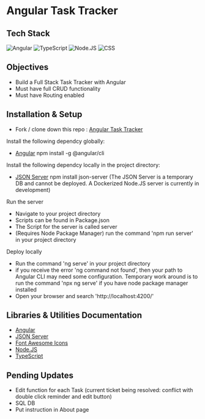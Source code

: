 # Angular Task Tracker

## Tech Stack

![Angular](https://img.shields.io/badge/angular-%23DD0031.svg?style=for-the-badge&logo=angular&logoColor=white)
![TypeScript](https://img.shields.io/badge/typescript-%23007ACC.svg?style=for-the-badge&logo=typescript&logoColor=white)
![Node.JS](https://img.shields.io/badge/node.js-6DA55F?style=for-the-badge&logo=node.js&logoColor=white)
![CSS](https://camo.githubusercontent.com/e6b67b27998fca3bccf4c0ee479fc8f9de09d91f389cccfbe6cb1e29c10cfbd7/68747470733a2f2f696d672e736869656c64732e696f2f62616467652f637373332d2532333135373242362e7376673f7374796c653d666f722d7468652d6261646765266c6f676f3d63737333266c6f676f436f6c6f723d7768697465)


## Objectives 

- Build a Full Stack Task Tracker with Angular
- Must have full CRUD functionality
- Must have Routing enabled


## Installation & Setup

- Fork / clone down this repo : [Angular Task Tracker](https://github.com/snsolomar/taskTrackerAngular.git)

Install the following dependcy globally: 
- [Angular](https://angular.io/guide/setup-local)
  npm install -g @angular/cli

Install the following dependcy locally in the project directory: 
- [JSON Server]([https://angular.io/guide/setup-local](https://www.npmjs.com/package/json-server#getting-started))
  npm install json-server
  (The JSON Server is a temporary DB and cannot be deployed. A Dockerized Node.JS server is currently in development)

Run the server
- Navigate to your project directory
- Scripts can be found in Package.json
- The Script for the server is called server
- (Requires Node Package Manager) run the command 'npm run server' in your project directory

Deploy locally
- Run the command 'ng serve' in your project directory
- if you receive the error 'ng command not found', then your path to Angular CLI may need some configuration. Temporary work around is to run the command 'npx ng serve' if you have node package manager installed
- Open your browser and search 'http://localhost:4200/'


  
## Libraries & Utilities Documentation

- [Angular](https://angular.io/docs) 
- [JSON Server](https://www.npmjs.com/package/json-server#getting-started)
- [Font Awesome Icons](https://fontawesome.com/docs)
- [Node.JS](https://nodejs.org/en/docs)
- [TypeScript](https://www.typescriptlang.org/docs/)

## Pending Updates

- Edit function for each Task (current ticket being resolved: conflict with double click reminder and edit button)
- SQL DB
- Put instruction in About page
